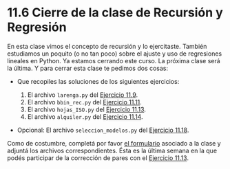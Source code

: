# 11.6 Cierre de la clase de Recursión y Regresión

En esta clase vimos el concepto de recursión y lo ejercitaste. También estudiamos un poquito (o no tan poco) sobre el ajuste y uso de regresiones lineales en Python. Ya estamos cerrando este curso. La próxima clase será la última. Y para cerrar esta clase te pedimos dos cosas:

* Que recopiles las soluciones de los siguientes ejercicios:
    1. El archivo `larenga.py` del [Ejercicio 11.9](../11_Recursion/04_EjerciciosRec.md#ejercicio-119-pascal).
    2. El archivo `bbin_rec.py` del [Ejercicio 11.11](../11_Recursion/04_EjerciciosRec.md#ejercicio-1111-busqueda-binaria).
    3. El archivo `hojas_ISO.py` del [Ejercicio 11.13](../11_Recursion/04_EjerciciosRec.md#ejercicio-1113-hojas-iso-y-recursion).
    4. El archivo `alquiler.py` del  [Ejercicio 11.14](../11_Recursion/05_Regresion_Lineal.md#ejercicio-1114-precioalquiler-superficie).

* Opcional: El archivo `seleccion_modelos.py` del  [Ejercicio 11.18](../11_Recursion/05_Regresion_Lineal.md#ejercicio-1118-seleccion-de-modelos).

Como de costumbre, completá por favor [el formulario](https://docs.google.com/forms/d/1OXf3vp7I6a4ucpmiwzluLUYzrex8LkCdAdVe-4y9f54) asociado a la clase y adjuntá los archivos correspondientes.
Ésta es la última semana en la que podés participar de la corrección de pares con el [Ejercicio 11.13](../11_Recursion/04_EjerciciosRec.md#ejercicio-1113-hojas-iso-y-recursion).


